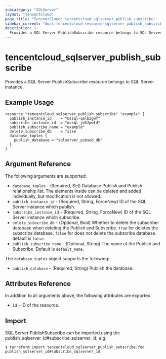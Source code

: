 ```yaml
---
subcategory: "SQLServer"
layout: "tencentcloud"
page_title: "TencentCloud: tencentcloud_sqlserver_publish_subscribe"
sidebar_current: "docs-tencentcloud-resource-sqlserver_publish_subscribe"
description: |-
  Provides a SQL Server PublishSubscribe resource belongs to SQL Server instance.
---
```


# tencentcloud_sqlserver_publish_subscribe

Provides a SQL Server PublishSubscribe resource belongs to SQL Server instance.

## Example Usage

```hcl
resource "tencentcloud_sqlserver_publish_subscribe" "example" {
  publish_instance_id    = "mssql-qelbzgwf"
  subscribe_instance_id  = "mssql-jdk2pwld"
  publish_subscribe_name = "example"
  delete_subscribe_db    = false
  database_tuples {
    publish_database = "sqlserver_pubsub_db"
  }
}
```

## Argument Reference

The following arguments are supported:

* `database_tuples` - (Required, Set) Database Publish and Publish relationship list. The elements inside can be deleted and added individually, but modification is not allowed.
* `publish_instance_id` - (Required, String, ForceNew) ID of the SQL Server instance which publish.
* `subscribe_instance_id` - (Required, String, ForceNew) ID of the SQL Server instance which subscribe.
* `delete_subscribe_db` - (Optional, Bool) Whether to delete the subscriber database when deleting the Publish and Subscribe. `true` for deletes the subscribe database, `false` for does not delete the subscribe database. default is `false`.
* `publish_subscribe_name` - (Optional, String) The name of the Publish and Subscribe. Default is `default_name`.

The `database_tuples` object supports the following:

* `publish_database` - (Required, String) Publish the database.

## Attributes Reference

In addition to all arguments above, the following attributes are exported:

* `id` - ID of the resource.



## Import

SQL Server PublishSubscribe can be imported using the publish_sqlserver_id#subscribe_sqlserver_id, e.g.

```
$ terraform import tencentcloud_sqlserver_publish_subscribe.foo publish_sqlserver_id#subscribe_sqlserver_id
```

